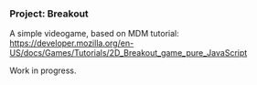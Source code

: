 ### Project: Breakout

A simple videogame, based on MDM tutorial: https://developer.mozilla.org/en-US/docs/Games/Tutorials/2D_Breakout_game_pure_JavaScript

Work in progress. 